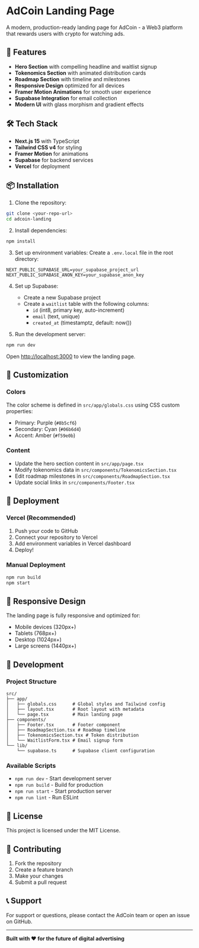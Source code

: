 # AdCoin Landing Page

A modern, production-ready landing page for AdCoin - a Web3 platform that rewards users with crypto for watching ads.

## 🚀 Features

- **Hero Section** with compelling headline and waitlist signup
- **Tokenomics Section** with animated distribution cards
- **Roadmap Section** with timeline and milestones
- **Responsive Design** optimized for all devices
- **Framer Motion Animations** for smooth user experience
- **Supabase Integration** for email collection
- **Modern UI** with glass morphism and gradient effects

## 🛠️ Tech Stack

- **Next.js 15** with TypeScript
- **Tailwind CSS v4** for styling
- **Framer Motion** for animations
- **Supabase** for backend services
- **Vercel** for deployment

## 📦 Installation

1. Clone the repository:
```bash
git clone <your-repo-url>
cd adcoin-landing
```

2. Install dependencies:
```bash
npm install
```

3. Set up environment variables:
Create a `.env.local` file in the root directory:
```env
NEXT_PUBLIC_SUPABASE_URL=your_supabase_project_url
NEXT_PUBLIC_SUPABASE_ANON_KEY=your_supabase_anon_key
```

4. Set up Supabase:
   - Create a new Supabase project
   - Create a `waitlist` table with the following columns:
     - `id` (int8, primary key, auto-increment)
     - `email` (text, unique)
     - `created_at` (timestamptz, default: now())

5. Run the development server:
```bash
npm run dev
```

Open [http://localhost:3000](http://localhost:3000) to view the landing page.

## 🎨 Customization

### Colors
The color scheme is defined in `src/app/globals.css` using CSS custom properties:
- Primary: Purple (`#8b5cf6`)
- Secondary: Cyan (`#06b6d4`)
- Accent: Amber (`#f59e0b`)

### Content
- Update the hero section content in `src/app/page.tsx`
- Modify tokenomics data in `src/components/TokenomicsSection.tsx`
- Edit roadmap milestones in `src/components/RoadmapSection.tsx`
- Update social links in `src/components/Footer.tsx`

## 🚀 Deployment

### Vercel (Recommended)

1. Push your code to GitHub
2. Connect your repository to Vercel
3. Add environment variables in Vercel dashboard
4. Deploy!

### Manual Deployment

```bash
npm run build
npm start
```

## 📱 Responsive Design

The landing page is fully responsive and optimized for:
- Mobile devices (320px+)
- Tablets (768px+)
- Desktop (1024px+)
- Large screens (1440px+)

## 🔧 Development

### Project Structure
```
src/
├── app/
│   ├── globals.css      # Global styles and Tailwind config
│   ├── layout.tsx       # Root layout with metadata
│   └── page.tsx         # Main landing page
├── components/
│   ├── Footer.tsx       # Footer component
│   ├── RoadmapSection.tsx # Roadmap timeline
│   ├── TokenomicsSection.tsx # Token distribution
│   └── WaitlistForm.tsx # Email signup form
└── lib/
    └── supabase.ts      # Supabase client configuration
```

### Available Scripts

- `npm run dev` - Start development server
- `npm run build` - Build for production
- `npm run start` - Start production server
- `npm run lint` - Run ESLint

## 📄 License

This project is licensed under the MIT License.

## 🤝 Contributing

1. Fork the repository
2. Create a feature branch
3. Make your changes
4. Submit a pull request

## 📞 Support

For support or questions, please contact the AdCoin team or open an issue on GitHub.

---

**Built with ❤️ for the future of digital advertising**